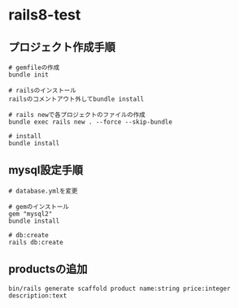 # rails8-test
## プロジェクト作成手順
```
# gemfileの作成
bundle init

# railsのインストール
railsのコメントアウト外してbundle install

# rails newで各プロジェクトのファイルの作成
bundle exec rails new . --force --skip-bundle

# install
bundle install
```

## mysql設定手順
```
# database.ymlを変更

# gemのインストール
gem "mysql2"
bundle install

# db:create
rails db:create
```

## productsの追加
```
bin/rails generate scaffold product name:string price:integer description:text
```